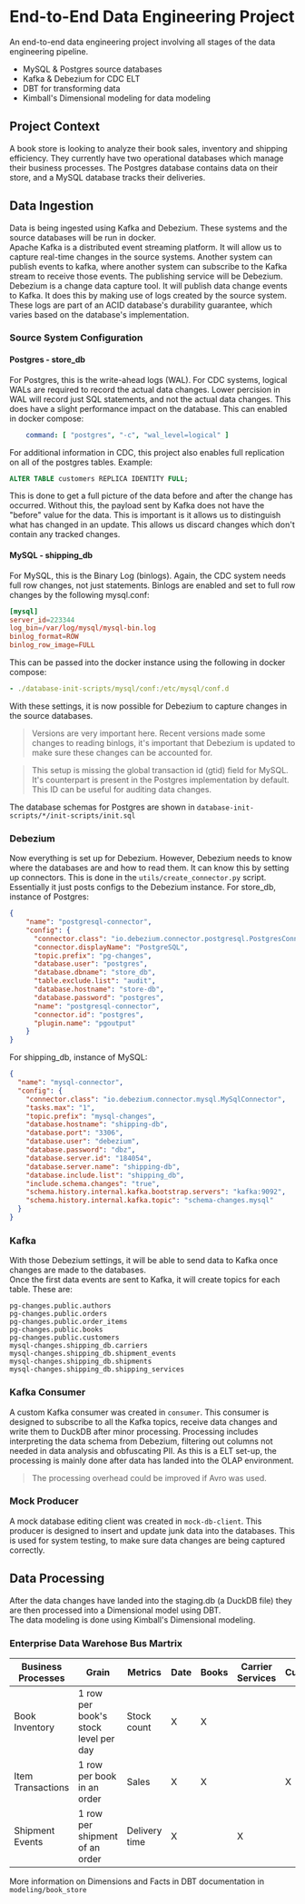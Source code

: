 # End-to-End Data Engineering Project
An end-to-end data engineering project involving all stages of the data engineering pipeline.
* MySQL & Postgres source databases
* Kafka & Debezium for CDC ELT
* DBT for transforming data
* Kimball's Dimensional modeling for data modeling

## Project Context
A book store is looking to analyze their book sales, inventory and shipping efficiency. They currently have two operational databases which manage their business processes. The Postgres database contains data on their store, and a MySQL database tracks their deliveries.

## Data Ingestion
Data is being ingested using Kafka and Debezium. These systems and the source databases will be run in docker. \
Apache Kafka is a distributed event streaming platform. It will allow us to capture real-time changes in the source systems. Another system can publish events to kafka, where another system can subscribe to the Kafka stream to receive those events. The publishing service will be Debezium. \
Debezium is a change data capture tool. It will publish data change events to Kafka. It does this by making use of logs created by the source system. These logs are part of an ACID database's durability guarantee, which varies based on the database's implementation. 
### Source System Configuration
#### Postgres - store_db
For Postgres, this is the write-ahead logs (WAL). For CDC systems, logical WALs are required to record the actual data changes. Lower percision in WAL will record just SQL statements, and not the actual data changes. This does have a slight performance impact on the database. This can enabled in docker compose:
```yaml
    command: [ "postgres", "-c", "wal_level=logical" ]
```
For additional information in CDC, this project also enables full replication on all of the postgres tables. Example:
```sql
ALTER TABLE customers REPLICA IDENTITY FULL;
```
This is done to get a full picture of the data before and after the change has occurred. Without this, the payload sent by Kafka does not have the "before" value for the data. This is important is it allows us to distinguish what has changed in an update. This allows us discard changes which don't contain any tracked changes.
#### MySQL - shipping_db
For MySQL, this is the Binary Log (binlogs). Again, the CDC system needs full row changes, not just statements. Binlogs are enabled and set to full row changes by the following mysql.conf:
```conf
[mysql]
server_id=223344
log_bin=/var/log/mysql/mysql-bin.log
binlog_format=ROW
binlog_row_image=FULL
```
This can be passed into the docker instance using the following in docker compose:
```yaml
- ./database-init-scripts/mysql/conf:/etc/mysql/conf.d
```
With these settings, it is now possible for Debezium to capture changes in the source databases.
> Versions are very important here. Recent versions made some changes to reading binlogs, it's important that Debezium is updated to make sure these changes can be accounted for.

> This setup is missing the global transaction id (gtid) field for MySQL. It's counterpart is present in the Postgres implementation by default. This ID can be useful for auditing data changes.

The database schemas for Postgres are shown in `database-init-scripts/*/init-scripts/init.sql`
### Debezium
Now everything is set up for Debezium. However, Debezium needs to know where the databases are and how to read them. It can know this by setting up connectors. This is done in the `utils/create_connector.py` script. Essentially it just posts configs to the Debezium instance.
For store_db, instance of Postgres:
```json
{
    "name": "postgresql-connector",
    "config": {
      "connector.class": "io.debezium.connector.postgresql.PostgresConnector",
      "connector.displayName": "PostgreSQL",
      "topic.prefix": "pg-changes",
      "database.user": "postgres",
      "database.dbname": "store_db", 
      "table.exclude.list": "audit",
      "database.hostname": "store-db",
      "database.password": "postgres",
      "name": "postgresql-connector",
      "connector.id": "postgres",
      "plugin.name": "pgoutput"
    }
}
```
For shipping_db, instance of MySQL:
```json
{
  "name": "mysql-connector",
  "config": {
    "connector.class": "io.debezium.connector.mysql.MySqlConnector",
    "tasks.max": "1",
    "topic.prefix": "mysql-changes",
    "database.hostname": "shipping-db",
    "database.port": "3306",
    "database.user": "debezium",
    "database.password": "dbz",
    "database.server.id": "184054",
    "database.server.name": "shipping-db",
    "database.include.list": "shipping_db",
    "include.schema.changes": "true",
    "schema.history.internal.kafka.bootstrap.servers": "kafka:9092",
    "schema.history.internal.kafka.topic": "schema-changes.mysql"
  }
}
```
### Kafka
With those Debezium settings, it will be able to send data to Kafka once changes are made to the databases. \
Once the first data events are sent to Kafka, it will create topics for each table. These are:
```
pg-changes.public.authors
pg-changes.public.orders
pg-changes.public.order_items
pg-changes.public.books
pg-changes.public.customers
mysql-changes.shipping_db.carriers
mysql-changes.shipping_db.shipment_events
mysql-changes.shipping_db.shipments
mysql-changes.shipping_db.shipping_services
```
### Kafka Consumer
A custom Kafka consumer was created in `consumer`.
This consumer is designed to subscribe to all the Kafka topics, receive data changes and write them to DuckDB after minor processing.
Processing includes interpreting the data schema from Debezium, filtering out columns not needed in data analysis and obfuscating PII. As this is a ELT set-up, the processing is mainly done after data has landed into the OLAP environment.
> The processing overhead could be improved if Avro was used.
### Mock Producer
A mock database editing client was created in `mock-db-client`.
This producer is designed to insert and update junk data into the databases. This is used for system testing, to make sure data changes are being captured correctly.

## Data Processing
After the data changes have landed into the staging.db (a DuckDB file) they are then processed into a Dimensional model using DBT. \
The data modeling is done using Kimball's Dimensional modeling.
### Enterprise Data Warehose Bus Martrix
| Business Processes  | Grain                                 | Metrics       | Date | Books | Carrier Services | Customers | Orders | Shipments |
|---------------------|----------------------------------------|---------------|------|-------|------------------|-----------|--------|-----------|
| Book Inventory      | 1 row per book's stock level per day  | Stock count   |  X   |   X   |                  |           |        |           |
| Item Transactions   | 1 row per book in an order            | Sales         |  X   |   X   |                  |     X     |   X    |           |
| Shipment Events     | 1 row per shipment of an order        | Delivery time |  X   |       |        X         |           |   X    |     X     |

More information on Dimensions and Facts in DBT documentation in `modeling/book_store`

